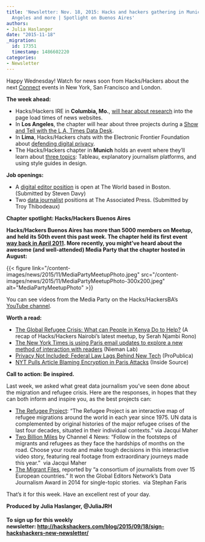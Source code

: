 ```yaml
---
title: 'Newsletter: Nov. 18, 2015: Hacks and hackers gathering in Munich, Lima, Los
  Angeles and more | Spotlight on Buenos Aires'
authors:
- Julia Haslanger
date: "2015-11-18"
_migration:
  id: 17351
  timestamp: 1486602220
categories:
- Newsletter
---
```


Happy Wednesday! Watch for news soon from Hacks/Hackers about the next [Connect][1] events in New York, San Francisco and London.

**The week ahead:**

  * Hacks/Hackers IRE in **Columbia, Mo.**, [will hear about research][2] into the page load times of news websites. 
  * In **Los Angeles**, the chapter will hear about three projects during a [Show and Tell with the L,A, Times Data Desk][3]. 
  * In **Lima**, Hacks/Hackers chats with the Electronic Frontier Foundation about [defending digital privacy][4]. 
  * The Hacks/Hackers chapter in **Munich** holds an event where they’ll learn about [three topics][5]: Tableau, explanatory journalism platforms, and using style guides in design.

**Job openings:**

  * A [digital editor position][6] is open at The World based in Boston. (Submitted by Steven Davy)
  * Two [data journalist][7] positions at The Associated Press. (Submitted by Troy Thibodeaux)

**Chapter spotlight: Hacks/Hackers Buenos Aires**

**Hacks/Hackers Buenos Aires has more than 5000 members on Meetup, and held its 50th event this past week. The chapter held its first event [way back in April 2011][8]. More recently, you might’ve heard about the awesome (and well-attended) Media Party that the chapter hosted in August:**

{{< figure link="/content-images/news/2015/11/MediaPartyMeetupPhoto.jpeg" src="/content-images/news/2015/11/MediaPartyMeetupPhoto-300x200.jpeg" alt="MediaPartyMeetupPhoto" >}}

You can see videos from the Media Party on the Hacks/HackersBA’s [YouTube channel][9].

**Worth a read:**

  * [The Global Refugee Crisis: What can People in Kenya Do to Help?][10] (A recap of Hacks/Hackers Nairobi’s latest meetup, by Serah Njambi Rono)
  * [The New York Times is using Paris email updates to explore a new method of interaction with readers][11] (Nieman Lab) 
  * [Privacy Not Included: Federal Law Lags Behind New Tech][12] (ProPublica)
  * [NYT Pulls Article Blaming Encryption in Paris Attacks][13] (Inside Source)

**Call to action: Be inspired.**

Last week, we asked what great data journalism you’ve seen done about the migration and refugee crisis. Here are the responses, in hopes that they can both inform and inspire you, as the best projects can:

  * [The Refugee Project][14]: &#8220;The Refugee Project is an interactive map of refugee migrations around the world in each year since 1975. UN data is complemented by original histories of the major refugee crises of the last four decades, situated in their individual contexts.&#8221; via Jacqui Maher
  * [Two Billion Miles][15] by Channel 4 News: &#8220;Follow in the footsteps of migrants and refugees as they face the hardships of months on the road. Choose your route and make tough decisions in this interactive video story, featuring real footage from extraordinary journeys made this year.&#8221;  via Jacqui Maher
  * [The Migrant Files][16], reported by “a consortium of journalists from over 15 European countries.” It won the Global Editors Network’s Data Journalism Award in 2014 for single-topic stories.  via Stephan Faris

That’s it for this week. Have an excellent rest of your day. 

**Produced by Julia Haslanger, @JuliaJRH**

#### **To sign up for this weekly newsletter: <http://hackshackers.com/blog/2015/09/18/sign-hackshackers-new-newsletter/>**

 [1]: http://connect.hackshackers.com/
 [2]: https://twitter.com/hackshackersIRE/status/666644906429931520
 [3]: http://www.meetup.com/HacksHackers-LA/events/226410015/
 [4]: http://www.meetup.com/Hacks-Hackers-Lima/events/226736199/
 [5]: http://www.meetup.com/Hacks-Hackers-Munchen/events/226340233/
 [6]: https://wgbh.secure.force.com/positiondetail?id=a0jF0000003IJ6xIAG
 [7]: http://chc.tbe.taleo.net/chc04/ats/careers/requisition.jsp?org=AP&cws=1&rid=4568
 [8]: http://www.meetup.com/HacksHackersBA/events/17233577/
 [9]: https://www.youtube.com/channel/UCk42F0FUHUCJ2V2H1rVMiyA/videos
 [10]: https://medium.com/hacks-hackers-africa/the-global-refugee-crisis-what-can-people-in-kenya-do-to-help-6ac12fe01063
 [11]: http://www.niemanlab.org/2015/11/the-new-york-times-is-using-paris-email-updates-to-explore-a-new-method-of-interaction-with-readers/
 [12]: http://www.propublica.org/article/privacy-not-included-federal-law-lags-behind-new-tech
 [13]: http://www.insidesources.com/new-york-times-article-blaming-encryption-paris-attacks/
 [14]: http://www.therefugeeproject.org/
 [15]: http://twobillionmiles.com/
 [16]: http://www.themigrantsfiles.com/